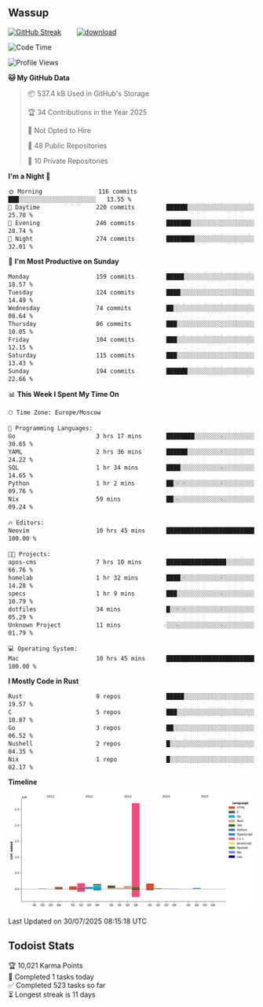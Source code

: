 ## Wassup

<!--
-->

[![GitHub Streak](http://github-readme-streak-stats.herokuapp.com?user=archeoss&theme=shades-of-purple&hide_border=true&date_format=j%20M%5B%20Y%5D)](https://git.io/streak-stats)&nbsp;&nbsp;&nbsp;&nbsp;&nbsp;&nbsp;&nbsp;&nbsp;[![download](https://user-images.githubusercontent.com/68448737/147796309-d8b65b1d-4dde-40d9-b03a-2b42aaa6cd43.jpeg)
](http://bmstu.ru/)

<!--START_SECTION:waka-->
![Code Time](http://img.shields.io/badge/Code%20Time-3%2C995%20hrs%2047%20mins-blue)

![Profile Views](http://img.shields.io/badge/Profile%20Views-0-blue)

**🐱 My GitHub Data** 

> 📦 537.4 kB Used in GitHub's Storage 
 > 
> 🏆 34 Contributions in the Year 2025
 > 
> 🚫 Not Opted to Hire
 > 
> 📜 48 Public Repositories 
 > 
> 🔑 10 Private Repositories 
 > 
**I'm a Night 🦉** 

```text
🌞 Morning                116 commits         ███░░░░░░░░░░░░░░░░░░░░░░   13.55 % 
🌆 Daytime                220 commits         ██████░░░░░░░░░░░░░░░░░░░   25.70 % 
🌃 Evening                246 commits         ███████░░░░░░░░░░░░░░░░░░   28.74 % 
🌙 Night                  274 commits         ████████░░░░░░░░░░░░░░░░░   32.01 % 
```
📅 **I'm Most Productive on Sunday** 

```text
Monday                   159 commits         █████░░░░░░░░░░░░░░░░░░░░   18.57 % 
Tuesday                  124 commits         ████░░░░░░░░░░░░░░░░░░░░░   14.49 % 
Wednesday                74 commits          ██░░░░░░░░░░░░░░░░░░░░░░░   08.64 % 
Thursday                 86 commits          ███░░░░░░░░░░░░░░░░░░░░░░   10.05 % 
Friday                   104 commits         ███░░░░░░░░░░░░░░░░░░░░░░   12.15 % 
Saturday                 115 commits         ███░░░░░░░░░░░░░░░░░░░░░░   13.43 % 
Sunday                   194 commits         ██████░░░░░░░░░░░░░░░░░░░   22.66 % 
```


📊 **This Week I Spent My Time On** 

```text
🕑︎ Time Zone: Europe/Moscow

💬 Programming Languages: 
Go                       3 hrs 17 mins       ████████░░░░░░░░░░░░░░░░░   30.65 % 
YAML                     2 hrs 36 mins       ██████░░░░░░░░░░░░░░░░░░░   24.22 % 
SQL                      1 hr 34 mins        ████░░░░░░░░░░░░░░░░░░░░░   14.65 % 
Python                   1 hr 2 mins         ██░░░░░░░░░░░░░░░░░░░░░░░   09.76 % 
Nix                      59 mins             ██░░░░░░░░░░░░░░░░░░░░░░░   09.24 % 

🔥 Editors: 
Neovim                   10 hrs 45 mins      █████████████████████████   100.00 % 

🐱‍💻 Projects: 
apos-cms                 7 hrs 10 mins       █████████████████░░░░░░░░   66.76 % 
homelab                  1 hr 32 mins        ████░░░░░░░░░░░░░░░░░░░░░   14.28 % 
specs                    1 hr 9 mins         ███░░░░░░░░░░░░░░░░░░░░░░   10.79 % 
dotfiles                 34 mins             █░░░░░░░░░░░░░░░░░░░░░░░░   05.29 % 
Unknown Project          11 mins             ░░░░░░░░░░░░░░░░░░░░░░░░░   01.79 % 

💻 Operating System: 
Mac                      10 hrs 45 mins      █████████████████████████   100.00 % 
```

**I Mostly Code in Rust** 

```text
Rust                     9 repos             █████░░░░░░░░░░░░░░░░░░░░   19.57 % 
C                        5 repos             ███░░░░░░░░░░░░░░░░░░░░░░   10.87 % 
Go                       3 repos             ██░░░░░░░░░░░░░░░░░░░░░░░   06.52 % 
Nushell                  2 repos             █░░░░░░░░░░░░░░░░░░░░░░░░   04.35 % 
Nix                      1 repo              █░░░░░░░░░░░░░░░░░░░░░░░░   02.17 % 
```



**Timeline**

![Lines of Code chart](https://raw.githubusercontent.com/archeoss/archeoss/master/assets/bar_graph.png)


 Last Updated on 30/07/2025 08:15:18 UTC
<!--END_SECTION:waka-->

## Todoist Stats

<!-- TODO-IST:START -->
🏆  10,021 Karma Points           
🌸  Completed 1 tasks today           
✅  Completed 523 tasks so far           
⏳  Longest streak is 11 days
<!-- TODO-IST:END -->
